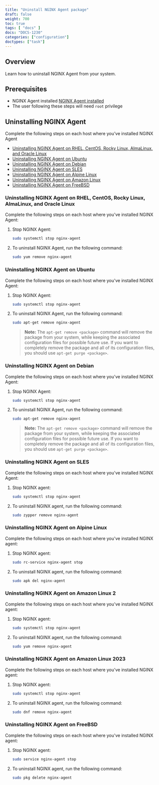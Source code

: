 ```yaml
---
title: "Uninstall NGINX Agent package"
draft: false
weight: 700
toc: true
tags: [ "docs" ]
docs: "DOCS-1230"
categories: ["configuration"]
doctypes: ["task"]
---
```


## Overview

Learn how to uninstall NGINX Agent from your system.

## Prerequisites

- NGINX Agent installed [NGINX Agent installed](../installation-oss)
- The user following these steps will need `root` privilege

## Uninstalling NGINX Agent
Complete the following steps on each host where you’ve installed NGINX Agent


- [Uninstalling NGINX Agent on RHEL, CentOS, Rocky Linux, AlmaLinux, and Oracle Linux](#uninstalling-nginx-agent-on-rhel-centos-rocky-linux-almalinux-and-oracle-linux)
- [Uninstalling NGINX Agent on Ubuntu](#uninstalling-nginx-agent-on-ubuntu)
- [Uninstalling NGINX Agent on Debian](#uninstalling-nginx-agent-on-debian)
- [Uninstalling NGINX Agent on SLES](#uninstalling-nginx-agent-on-sles)
- [Uninstalling NGINX Agent on Alpine Linux](#uninstalling-nginx-agent-on-alpine-linux)
- [Uninstalling NGINX Agent on Amazon Linux](#uninstalling-nginx-agent-on-amazon-linux)
- [Uninstalling NGINX Agent on FreeBSD](#uninstalling-nginx-agent-on-freebsd)

### Uninstalling NGINX Agent on RHEL, CentOS, Rocky Linux, AlmaLinux, and Oracle Linux

Complete the following steps on each host where you've installed NGINX Agent:

1. Stop NGINX Agent:

   ```bash
   sudo systemctl stop nginx-agent
   ```

2. To uninstall NGINX Agent, run the following command:

   ```bash
   sudo yum remove nginx-agent
   ```

### Uninstalling NGINX Agent on Ubuntu

Complete the following steps on each host where you've installed NGINX Agent:

1. Stop NGINX Agent:

   ```bash
   sudo systemctl stop nginx-agent
   ```

2. To uninstall NGINX Agent, run the following command:

   ```bash
   sudo apt-get remove nginx-agent
   ```

   > **Note:** The `apt-get remove <package>` command will remove the package from your system, while keeping the associated configuration files for possible future use. If you want to completely remove the package and all of its configuration files, you should use `apt-get purge <package>`.

### Uninstalling NGINX Agent on Debian

Complete the following steps on each host where you've installed NGINX Agent:

1. Stop NGINX Agent:

   ```bash
   sudo systemctl stop nginx-agent
   ```

2. To uninstall NGINX Agent, run the following command:

   ```bash
   sudo apt-get remove nginx-agent
   ```

   > **Note:** The `apt-get remove <package>` command will remove the package from your system, while keeping the associated configuration files for possible future use. If you want to completely remove the package and all of its configuration files, you should use `apt-get purge <package>`.

### Uninstalling NGINX Agent on SLES

Complete the following steps on each host where you've installed NGINX Agent:

1. Stop NGINX agent:

   ```bash
   sudo systemctl stop nginx-agent
   ```

2. To uninstall NGINX agent, run the following command:

   ```bash
   sudo zypper remove nginx-agent
   ```

### Uninstalling NGINX Agent on Alpine Linux

Complete the following steps on each host where you've installed NGINX agent:

1. Stop NGINX agent:

   ```bash
   sudo rc-service nginx-agent stop
   ```

2. To uninstall NGINX agent, run the following command:

   ```bash
   sudo apk del nginx-agent
   ```

### Uninstalling NGINX Agent on Amazon Linux 2

Complete the following steps on each host where you've installed NGINX agent:

1. Stop NGINX agent:

   ```bash
   sudo systemctl stop nginx-agent
   ```

2. To uninstall NGINX agent, run the following command:

   ```bash
   sudo yum remove nginx-agent
   ```

### Uninstalling NGINX Agent on Amazon Linux 2023

Complete the following steps on each host where you've installed NGINX agent:

1. Stop NGINX agent:

   ```bash
   sudo systemctl stop nginx-agent
   ```

2. To uninstall NGINX agent, run the following command:

   ```bash
   sudo dnf remove nginx-agent
   ```
### Uninstalling NGINX Agent on FreeBSD

Complete the following steps on each host where you've installed NGINX agent:

1. Stop NGINX agent:

   ```bash
   sudo service nginx-agent stop
   ```

2. To uninstall NGINX agent, run the following command:

   ```bash
   sudo pkg delete nginx-agent
   ```
